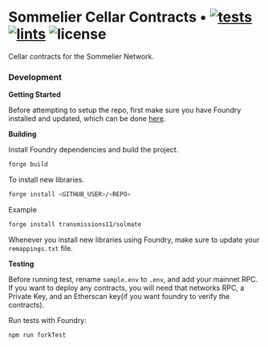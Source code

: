 # Sommelier Cellar Contracts • [![tests](https://github.com/PeggyJV/cellar-contracts/actions/workflows/tests.yml/badge.svg)](https://github.com/PeggyJV/cellar-contracts/actions/workflows/tests.yml) [![lints](https://github.com/PeggyJV/cellar-contracts/actions/workflows/lints.yml/badge.svg)](https://github.com/PeggyJV/cellar-contracts/actions/workflows/lints.yml) ![license](https://img.shields.io/github/license/PeggyJV/cellar-contracts)

Cellar contracts for the Sommelier Network.

### Development

**Getting Started**

Before attempting to setup the repo, first make sure you have Foundry installed and updated, which can be done [here](https://github.com/foundry-rs/foundry#installation).

**Building**

Install Foundry dependencies and build the project.

```bash
forge build
```

To install new libraries.

```bash
forge install <GITHUB_USER>/<REPO>
```

Example

```bash
forge install transmissions11/solmate
```

Whenever you install new libraries using Foundry, make sure to update your `remappings.txt` file.

**Testing**

Before running test, rename `sample.env` to `.env`, and add your mainnet RPC. If you want to deploy any contracts, you will need that networks RPC, a Private Key, and an Etherscan key(if you want foundry to verify the contracts).

Run tests with Foundry:

```bash
npm run forkTest
```
